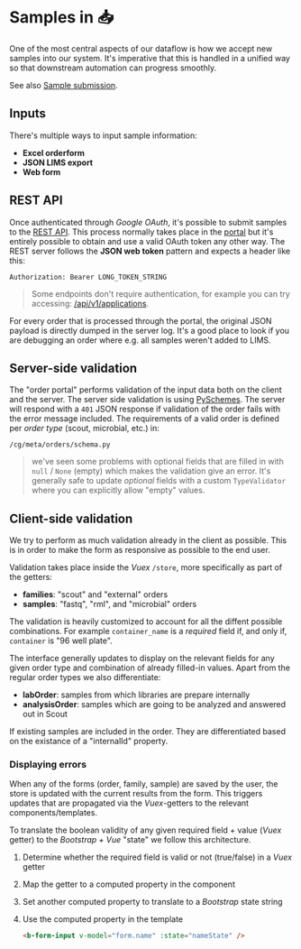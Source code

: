 # Samples in :inbox_tray:

One of the most central aspects of our dataflow is how we accept new samples into our system. It's imperative that this is handled in a unified way so that downstream automation can progress smoothly.

See also [Sample submission](../workflow/submission.md).

## Inputs

There's multiple ways to input sample information:

- **Excel orderform**
- **JSON LIMS export**
- **Web form**

## REST API

Once authenticated through _Google OAuth_, it's possible to submit samples to the [REST API][rest]. This process normally takes place in the [portal][portal] but it's entirely possible to obtain and use a valid OAuth token any other way. The REST server follows the **JSON web token** pattern and expects a header like this:

    Authorization: Bearer LONG_TOKEN_STRING

> Some endpoints don't require authentication, for example you can try accessing: [/api/v1/applications](https://clinical-api.scilifelab.se/api/v1/applications).

For every order that is processed through the portal, the original JSON payload is directly dumped in the server log. It's a good place to look if you are debugging an order where e.g. all samples weren't added to LIMS.

## Server-side validation

The "order portal" performs validation of the input data both on the client and the server. The server side validation is using [PySchemes][pyschemes]. The server will respond with a `401` JSON response if validation of the order fails with the error message included. The requirements of a valid order is defined per _order type_ (scout, microbial, etc.) in:

    /cg/meta/orders/schema.py

> we've seen some problems with optional fields that are filled in with `null` / `None` (empty) which makes the validation give an error. It's generally safe to update _optional_ fields with a custom `TypeValidator` where you can explicitly allow "empty" values.

## Client-side validation

We try to perform as much validation already in the client as possible. This is in order to make the form as responsive as possible to the end user.

Validation takes place inside the _Vuex_ `/store`, more specifically as part of the getters:

- **families**: "scout" and "external" orders
- **samples**: "fastq", "rml", and "microbial" orders

The validation is heavily customized to account for all the diffent possible combinations. For example `container_name` is a _required_ field if, and only if, `container` is "96 well plate".

The interface generally updates to display on the relevant fields for any given order type and combination of already filled-in values. Apart from the regular order types we also differentiate:

- **labOrder**: samples from which libraries are prepare internally
- **analysisOrder**: samples which are going to be analyzed and answered out in Scout

If existing samples are included in the order. They are differentiated based on the existance of a "internalId" property.

### Displaying errors

When any of the forms (order, family, sample) are saved by the user, the store is updated with the current results from the form. This triggers updates that are propagated via the _Vuex_-getters to the relevant components/templates.

To translate the boolean validity of any given required field + value (_Vuex_ getter) to the _Bootstrap + Vue_ "state" we follow this architecture.

1. Determine whether the required field is valid or not (true/false) in a _Vuex_ getter
1. Map the getter to a computed property in the component
1. Set another computed property to translate to a _Bootstrap_ state string
1. Use the computed property in the template

   ```html
   <b-form-input v-model="form.name" :state="nameState" />
   ```

[rest]: https://clinical-api.scilifelab.se/api
[portal]: https://clinical.scilifelab.se/
[pyschemes]: https://github.com/shivylp/pyschemes
